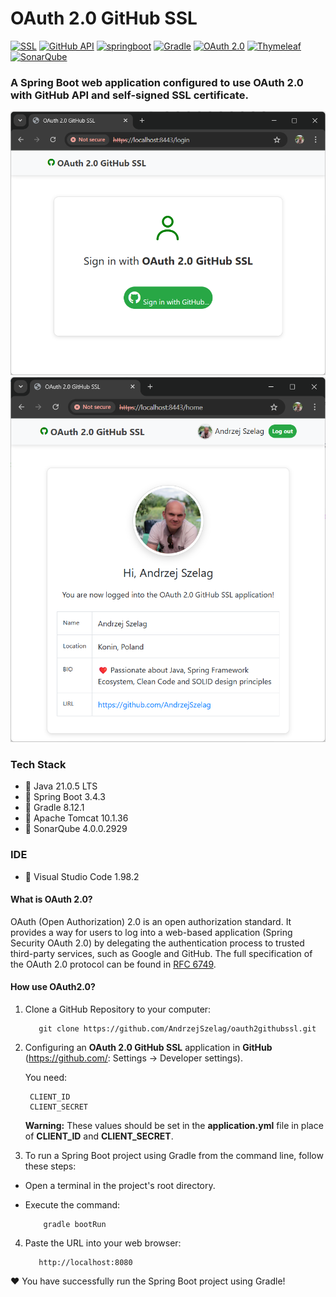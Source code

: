 # OAuth 2.0 GitHub SSL 

[![SSL](https://img.shields.io/badge/SSL-self--signed-red.svg?logo=openssl)](https://en.wikipedia.org/wiki/Self-signed_certificate)
[![GitHub API](https://img.shields.io/badge/GitHub-API-181717.svg?logo=github)](https://docs.github.com/en/rest)
[<img alt="springboot" src="https://img.shields.io/badge/Spring Boot-3.4.3-COLOR.svg?logo=LOGO">](<https://spring.io/projects/spring-boot>) 
[<img alt="Gradle" src="https://img.shields.io/badge/Gradle-8.12.1-02303A.svg?logo=gradle">](https://gradle.org/)
[<img alt="OAuth 2.0" src="https://img.shields.io/badge/OAuth 2.0-Protocol-2C2255.svg?logo=oauth">](https://oauth.net/2/)
[<img alt="Thymeleaf" src="https://img.shields.io/badge/Thymeleaf-3.1.1-005F0F.svg?logo=thymeleaf">](https://www.thymeleaf.org/)
[<img alt="SonarQube" src="https://img.shields.io/badge/SonarQube-4.0.0.2929-4E9BCD.svg?logo=sonarqube">](https://www.sonarsource.com/products/sonarqube/)

### A Spring Boot web application configured to use OAuth 2.0 with GitHub API and self-signed SSL certificate.

![OAuth2GitHub1.java](OAuth2GitHub1.png "OAuth2Github - Login")
![OAuth2GitHub2.java](OAuth2GitHub2.png "OAuth2GitHub - Home")

### Tech Stack
* 🔶 Java 21.0.5 LTS
* 🔶 Spring Boot 3.4.3
* 🔶 Gradle 8.12.1
* 🔶 Apache Tomcat 10.1.36
* 🔶 SonarQube 4.0.0.2929

### IDE
* 🔶 Visual Studio Code 1.98.2


#### What is OAuth 2.0?

OAuth (Open Authorization) 2.0 is an open authorization standard. It provides a way for users to log into a web-based
application (Spring Security OAuth 2.0) by delegating the authentication process to trusted third-party services, such
as Google and GitHub. The full specification of the OAuth 2.0 protocol can be found
in [RFC 6749](https://datatracker.ietf.org/doc/html/rfc6749).

#### How use OAuth2.0?

1. Clone a GitHub Repository to your computer:

          git clone https://github.com/AndrzejSzelag/oauth2githubssl.git

2. Configuring an **OAuth 2.0 GitHub SSL** application in **GitHub** (https://github.com/: Settings -> Developer settings).

   You need:

        CLIENT_ID
        CLIENT_SECRET

      **Warning:**
      These values should be set in the **application.yml** file in place of **CLIENT_ID** and **CLIENT_SECRET**.

4. To run a Spring Boot project using Gradle from the command line, follow these steps:
* Open a terminal in the project's root directory.
* Execute the command:

          gradle bootRun
          
4. Paste the URL into your web browser:

          http://localhost:8080

❤️ You have successfully run the Spring Boot project using Gradle!
